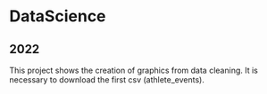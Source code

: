 # DataScience
## 2022 
This project shows the creation of graphics from data cleaning.
It is necessary to download the first csv (athlete_events).
